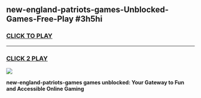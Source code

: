 
## new-england-patriots-games-Unblocked-Games-Free-Play #3h5hi
<h3>
<a href="https://us.freeplayer.one?title=new-england-patriots-games&ref=9M">CLICK TO PLAY</a></h3>
<hr>

<h3>
<a href="https://us.freeplayer.one?title=new-england-patriots-games&ref=9M">CLICK 2 PLAY</a>
  
</h3>

<a href="https://us.freeplayer.one?title=new-england-patriots-games&ref=9M"><img src="https://clearcache.store/games.png"></a>


**new-england-patriots-games games unblocked: Your Gateway to Fun and Accessible Online Gaming**
